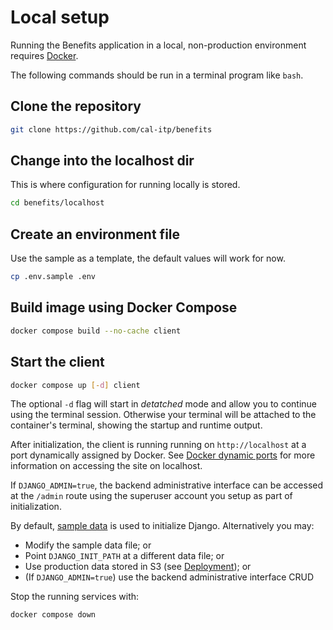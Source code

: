 # Local setup

Running the Benefits application in a local, non-production environment requires [Docker][docker].

The following commands should be run in a terminal program like `bash`.

## Clone the repository

```bash
git clone https://github.com/cal-itp/benefits
```

## Change into the localhost dir

This is where configuration for running locally is stored.

```bash
cd benefits/localhost
```

## Create an environment file

Use the sample as a template, the default values will work for now.

```bash
cp .env.sample .env
```

## Build image using Docker Compose

```bash
docker compose build --no-cache client
```

## Start the client

```bash
docker compose up [-d] client
```

The optional `-d` flag will start in _detatched_ mode and allow you to continue using the terminal session. Otherwise your
terminal will be attached to the container's terminal, showing the startup and runtime output.

After initialization, the client is running running on `http://localhost` at a port dynamically assigned by Docker. See
[Docker dynamic ports](./docker-dynamic-ports.md) for more information on accessing the site on localhost.

If `DJANGO_ADMIN=true`, the backend administrative interface can be accessed at the `/admin` route using the superuser account
you setup as part of initialization.

By default, [sample data][sample-data] is used to initialize Django. Alternatively you may:

* Modify the sample data file; or
* Point `DJANGO_INIT_PATH` at a different data file; or
* Use production data stored in S3 (see [Deployment](../deployment)); or
* (If `DJANGO_ADMIN=true`) use the backend administrative interface CRUD

Stop the running services with:

```bash
docker compose down
```

[docker]: https://www.docker.com/products/docker-desktop
[sample-data]: https://github.com/cal-itp/benefits/blob/dev/localhost/data/client.json
